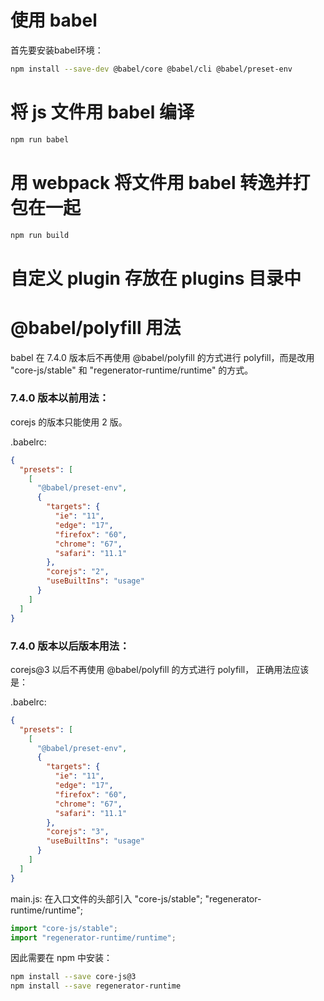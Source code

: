 # 使用 babel
首先要安装babel环境：
```bash
npm install --save-dev @babel/core @babel/cli @babel/preset-env
```

# 将 js 文件用 babel 编译
```bash
npm run babel
```

# 用 webpack 将文件用 babel 转逸并打包在一起
```bash
npm run build
```

# 自定义 plugin 存放在 plugins 目录中


# @babel/polyfill 用法
babel 在 7.4.0 版本后不再使用 @babel/polyfill 的方式进行 
polyfill，而是改用 "core-js/stable" 和 "regenerator-runtime/runtime" 的方式。

### 7.4.0 版本以前用法：

corejs 的版本只能使用 2 版。

.babelrc:

```json
{
  "presets": [
    [
      "@babel/preset-env",
      {
        "targets": {
          "ie": "11",
          "edge": "17",
          "firefox": "60",
          "chrome": "67",
          "safari": "11.1"
        },
        "corejs": "2",
        "useBuiltIns": "usage"
      }
    ]
  ]
}
```

### 7.4.0 版本以后版本用法：

corejs@3 以后不再使用 @babel/polyfill 的方式进行 polyfill， 正确用法应该是：

.babelrc:

```json
{
  "presets": [
    [
      "@babel/preset-env",
      {
        "targets": {
          "ie": "11",
          "edge": "17",
          "firefox": "60",
          "chrome": "67",
          "safari": "11.1"
        },
        "corejs": "3",
        "useBuiltIns": "usage"
      }
    ]
  ]
}
```

main.js: 
在入口文件的头部引入 "core-js/stable"; "regenerator-runtime/runtime";

```javascript
import "core-js/stable";
import "regenerator-runtime/runtime";
```

因此需要在 npm 中安装：
```bash
npm install --save core-js@3
npm install --save regenerator-runtime
```